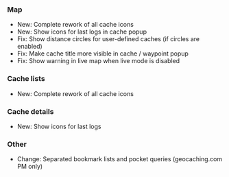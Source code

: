 ### Map
- New: Complete rework of all cache icons
- New: Show icons for last logs in cache popup
- Fix: Show distance circles for user-defined caches (if circles are enabled)
- Fix: Make cache title more visible in cache / waypoint popup
- Fix: Show warning in live map when live mode is disabled

### Cache lists
- New: Complete rework of all cache icons

### Cache details
- New: Show icons for last logs

### Other
- Change: Separated bookmark lists and pocket queries (geocaching.com PM only)
